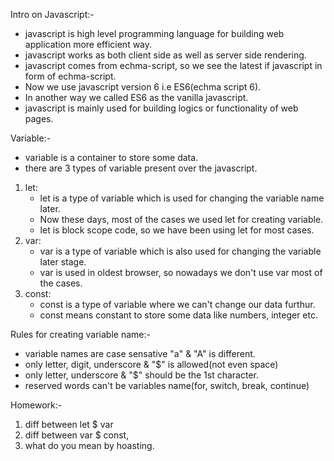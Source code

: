 Intro on Javascript:-

- javascript is high level programming language for building web application more efficient way.
- javascript works as both client side as well as server side rendering.
- javascript comes from echma-script, so we see the latest if javascript in form of echma-script.
- Now we use javascript version 6 i.e ES6(echma script 6).
- In another way we called ES6 as the vanilla javascript.
- javascript is mainly used for building logics or functionality of web pages.

Variable:-

- variable is a container to store some data.
- there are 3 types of variable present over the javascript.
1. let: 
    - let is a type of variable which is used for changing the variable name later.
    - Now these days, most of the cases we used let for creating variable.
    - let is block scope code, so we have been using let for most cases.
2. var:
    - var is a type of variable which is also used for changing the variable later stage.
    - var is used in oldest browser, so nowadays we don't use var most of the cases.
3. const:
    - const is a type of variable where we can't change our data furthur.
    - const means constant to store some data like numbers, integer etc.

Rules for creating variable name:-
- variable names are case sensative "a" & "A" is different.
- only letter, digit, underscore & "$" is allowed(not even space)
- only letter, underscore & "$" should be the 1st character.
- reserved words can't be variables name(for, switch, break, continue)


Homework:-
1. diff between let $ var
2. diff between var $ const,
3. what do you mean by hoasting.